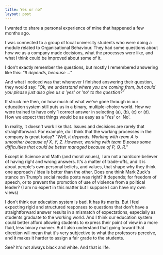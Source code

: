 ```yaml
---
title: Yes or no?
layout: post
---
```


I wanted to share a personal experience of mine that happened a few months ago.

I was connected to a group of local university students who were doing a module related to Organisational Behaviour. They had some questions about how we as a company made decisions, what the processes were like, and what I think could be improved about some of it.

I don't exactly remember the questions, but mostly I remembered answering like this: <i>"It depends, because ..."</i>

And what I noticed was that whenever I finished answering their question, they would say: <i>"Ok, we understand where you are coming from, but could you please just also give us a 'yes' or 'no' to the question?"</i>

It struck me then, on how much of what we've gone through in our education system still puts us in a binary, multiple-choice world. How we were trained to have only 1 correct answer in selecting (a), (b), (c) or (d). How we expect that things would be as easy as a 'Yes' or 'No'. 

In reality, it doesn't work like that. Issues and decisions are rarely that straightforward. For example, do I think that the working processes in the company is great today? <i>"Well, it depends. Working with team A is smoother because of X, Y, Z. However, working with team B poses some difficulties that could be better managed because of P, Q, R."</i>

Except in Science and Math (and moral values), I am not a hardcore believer of having right and wrong answers. It's a matter of trade-offs, and it is about people's own personal beliefs, and values, that shape why they think one approach / idea is better than the other. Does one think Mark Zuck's stance on Trump's social media posts was right? It depends; for freedom of speech, or to prevent the promotion of use of violence from a political leader? (I am no expert in this matter but I suppose I can have my own views)

I don't think our education system is bad. It has its merits. But I feel expecting rigid and structured responses to questions that don't have a straightforward answer results in a mismatch of expectations, especially as students graduate to the working world. And I think our education system could better afford allowing students to express their point of view in a more fluid, less binary manner. But I also understand that going toward that direction will mean that it's very subjective to what the professors perceive, and it makes it harder to assign a fair grade to the students.

See? It's not always black and white. And that is life.